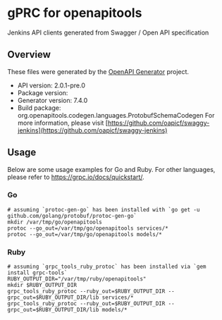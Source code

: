 # gPRC for openapitools

Jenkins API clients generated from Swagger / Open API specification

## Overview
These files were generated by the [OpenAPI Generator](https://openapi-generator.tech) project.

- API version: 2.0.1-pre.0
- Package version: 
- Generator version: 7.4.0
- Build package: org.openapitools.codegen.languages.ProtobufSchemaCodegen
For more information, please visit [https://github.com/oapicf/swaggy-jenkins](https://github.com/oapicf/swaggy-jenkins)

## Usage

Below are some usage examples for Go and Ruby. For other languages, please refer to https://grpc.io/docs/quickstart/.

### Go
```
# assuming `protoc-gen-go` has been installed with `go get -u github.com/golang/protobuf/protoc-gen-go`
mkdir /var/tmp/go/openapitools
protoc --go_out=/var/tmp/go/openapitools services/*
protoc --go_out=/var/tmp/go/openapitools models/*
```

### Ruby
```
# assuming `grpc_tools_ruby_protoc` has been installed via `gem install grpc-tools`
RUBY_OUTPUT_DIR="/var/tmp/ruby/openapitools"
mkdir $RUBY_OUTPUT_DIR
grpc_tools_ruby_protoc --ruby_out=$RUBY_OUTPUT_DIR --grpc_out=$RUBY_OUTPUT_DIR/lib services/*
grpc_tools_ruby_protoc --ruby_out=$RUBY_OUTPUT_DIR --grpc_out=$RUBY_OUTPUT_DIR/lib models/*
```
